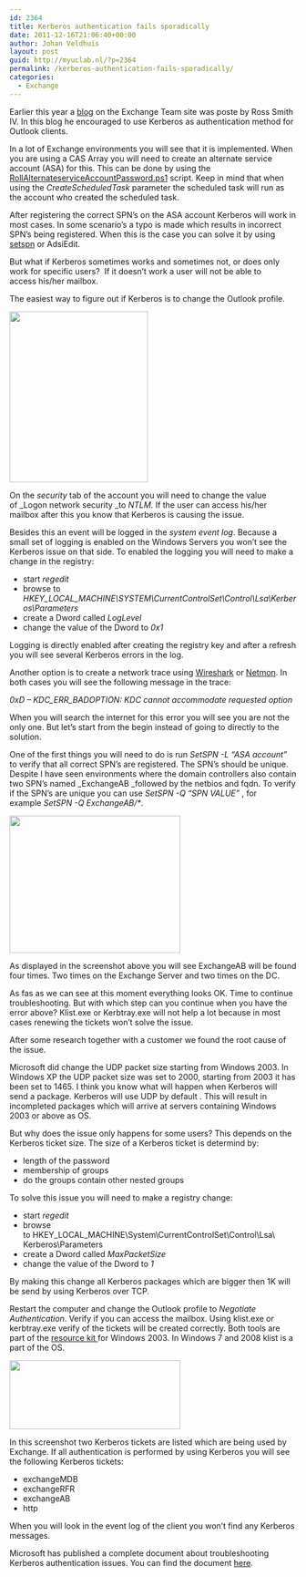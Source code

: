 ```yaml
---
id: 2364
title: Kerberos authentication fails sporadically
date: 2011-12-16T21:06:40+00:00
author: Johan Veldhuis
layout: post
guid: http://myuclab.nl/?p=2364
permalink: /kerberos-authentication-fails-sporadically/
categories:
  - Exchange
---
```

Earlier this year a [blog](http://blogs.technet.com/b/exchange/archive/2011/04/15/recommendation-enabling-kerberos-authentication-for-mapi-clients.aspx?ocid=aff-n-we-loc--ITPRO40890&WT.mc_id=aff-n-we-loc--ITPRO40890) on the Exchange Team site was poste by Ross Smith IV. In this blog he encouraged to use Kerberos as authentication method for Outlook clients.

In a lot of Exchange environments you will see that it is implemented. When you are using a CAS Array you will need to create an alternate service account (ASA) for this. This can be done by using the  [RollAlternateserviceAccountPassword.ps1](http://technet.microsoft.com/en-us/library/ff808311.aspx?ocid=aff-n-we-loc--ITPRO40890&WT.mc_id=aff-n-we-loc--ITPRO40890) script. Keep in mind that when using the _CreateScheduledTask_ parameter the scheduled task will run as the account who created the scheduled task.

After registering the correct SPN&#8217;s on the ASA account Kerberos will work in most cases. In some scenario&#8217;s a typo is made which results in incorrect SPN&#8217;s being registered. When this is the case you can solve it by using [setspn](http://technet.microsoft.com/nl-nl/library/cc755413(WS.10).aspx?ocid=aff-n-we-loc--ITPRO40890&WT.mc_id=aff-n-we-loc--ITPRO40890) or AdsiEdit.

But what if Kerberos sometimes works and sometimes not, or does only work for specific users?  If it doesn&#8217;t work a user will not be able to access his/her mailbox.

The easiest way to figure out if Kerberos is to change the Outlook profile.

[<img title="Outlook security tab" src="https://i1.wp.com/myuclab.nl/wp-content/uploads/2011/12/Outlook-security-tab-243x300.jpg?resize=243%2C300" alt="" width="243" height="300" data-recalc-dims="1" />](https://i2.wp.com/myuclab.nl/wp-content/uploads/2011/12/Outlook-security-tab.jpg)

On the _security_ tab of the account you will need to change the value of _Logon network security _to _NTLM._ If the user can access his/her mailbox after this you know that Kerberos is causing the issue.

Besides this an event will be logged in the _system event log_. Because a small set of logging is enabled on the Windows Servers you won&#8217;t see the Kerberos issue on that side. To enabled the logging you will need to make a change in the registry:

  * start _regedit_
  * browse to _HKEY\_LOCAL\_MACHINE\SYSTEM\CurrentControlSet\Control\Lsa\Kerberos\Parameters_
  * create a Dword called _LogLevel_
  * change the value of the Dword to _0x1_

Logging is directly enabled after creating the registry key and after a refresh you will see several Kerberos errors in the log.

Another option is to create a network trace using [Wireshark](http://www.wireshark.org/download.html) or [Netmon](http://www.microsoft.com/download/en/details.aspx?id=4865). In both cases you will see the following message in the trace:

_0xD &#8211; KDC\_ERR\_BADOPTION: KDC cannot accommodate requested option_

When you will search the internet for this error you will see you are not the only one. But let&#8217;s start from the begin instead of going to directly to the solution.

One of the first things you will need to do is run _SetSPN -L &#8220;ASA account&#8221;_  to verify that all correct SPN&#8217;s are registered. The SPN&#8217;s should be unique. Despite I have seen environments where the domain controllers also contain two SPN&#8217;s named _ExchangeAB _followed by the netbios and fqdn. To verify if the SPN&#8217;s are unique you can use _SetSPN -Q &#8220;SPN VALUE&#8221;_ , for example _SetSPN -Q ExchangeAB/*_.

[<img title="setspn -q" src="https://i0.wp.com/myuclab.nl/wp-content/uploads/2011/12/setspn-q-300x241.jpg?resize=300%2C241" alt="" width="300" height="241" data-recalc-dims="1" />](https://i1.wp.com/myuclab.nl/wp-content/uploads/2011/12/setspn-q.jpg)

As displayed in the screenshot above you will see ExchangeAB will be found four times. Two times on the Exchange Server and two times on the DC.

As fas as we can see at this moment everything looks OK. Time to continue troubleshooting. But with which step can you continue when you have the error above? Klist.exe or Kerbtray.exe will not help a lot because in most cases renewing the tickets won&#8217;t solve the issue.

After some research together with a customer we found the root cause of the issue.

Microsoft did change the UDP packet size starting from Windows 2003. In Windows XP the UDP packet size was set to 2000, starting from 2003 it has been set to 1465. I think you know what will happen when Kerberos will send a package. Kerberos will use UDP by default . This will result in incompleted packages which will arrive at servers containing Windows 2003 or above as OS.

But why does the issue only happens for some users? This depends on the Kerberos ticket size. The size of a Kerberos ticket is determind by:

  * length of the password
  * membership of groups
  * do the groups contain other nested groups

To solve this issue you will need to make a registry change:

  * start _regedit_
  * browse to HKEY\_LOCAL\_MACHINE\System\CurrentControlSet\Control\Lsa\ Kerberos\Parameters
  * create a Dword called _MaxPacketSize_
  * change the value of the Dword to _1_

By making this change all Kerberos packages which are bigger then 1K will be send by using Kerberos over TCP.

Restart the computer and change the Outlook profile to _Negotiate Authentication_. Verify if you can access the mailbox. Using klist.exe or kerbtray.exe verify of the tickets will be created correctly. Both tools are part of the [resource kit ](http://www.microsoft.com/download/en/details.aspx?id=17657?ocid=aff-n-we-loc--ITPRO40890&WT.mc_id=aff-n-we-loc--ITPRO40890)for Windows 2003. In Windows 7 and 2008 klist is a part of the OS.

[<img title="Kerberos tickets" src="https://i0.wp.com/myuclab.nl/wp-content/uploads/2011/12/Kerberos-tickes-300x121.jpg?resize=300%2C121" alt="" width="300" height="121" data-recalc-dims="1" />](https://i1.wp.com/myuclab.nl/wp-content/uploads/2011/12/Kerberos-tickes.jpg)

In this screenshot two Kerberos tickets are listed which are being used by Exchange. If all authentication is performed by using Kerberos you will see the following Kerberos tickets:

  * exchangeMDB
  * exchangeRFR
  * exchangeAB
  * http

When you will look in the event log of the client you won&#8217;t find any Kerberos messages.

Microsoft has published a complete document about troubleshooting Kerberos authentication issues. You can find the document [here](http://www.microsoft.com/download/en/details.aspx?displaylang=en&id=21820).